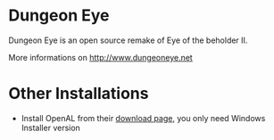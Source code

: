 # Dungeon Eye
Dungeon Eye is an open source remake of Eye of the beholder II. 

More informations on http://www.dungeoneye.net

# Other Installations
* Install OpenAL from their [download page](https://www.openal.org/downloads/), you only need Windows Installer version
